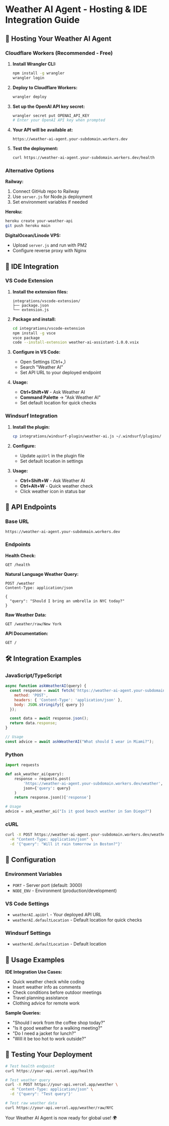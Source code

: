 # Weather AI Agent - Hosting & IDE Integration Guide

## 🚀 Hosting Your Weather AI Agent

### Cloudflare Workers (Recommended - Free)

1. **Install Wrangler CLI:**
   ```bash
   npm install -g wrangler
   wrangler login
   ```

2. **Deploy to Cloudflare Workers:**
   ```bash
   wrangler deploy
   ```

3. **Set up the OpenAI API key secret:**
   ```bash
   wrangler secret put OPENAI_API_KEY
   # Enter your OpenAI API key when prompted
   ```

4. **Your API will be available at:**
   ```
   https://weather-ai-agent.your-subdomain.workers.dev
   ```

5. **Test the deployment:**
   ```bash
   curl https://weather-ai-agent.your-subdomain.workers.dev/health
   ```

### Alternative Options

**Railway:**
1. Connect GitHub repo to Railway
2. Use `server.js` for Node.js deployment
3. Set environment variables if needed

**Heroku:**
```bash
heroku create your-weather-api
git push heroku main
```

**DigitalOcean/Linode VPS:**
- Upload `server.js` and run with PM2
- Configure reverse proxy with Nginx

## 🔌 IDE Integration

### VS Code Extension

1. **Install the extension files:**
   ```
   integrations/vscode-extension/
   ├── package.json
   └── extension.js
   ```

2. **Package and install:**
   ```bash
   cd integrations/vscode-extension
   npm install -g vsce
   vsce package
   code --install-extension weather-ai-assistant-1.0.0.vsix
   ```

3. **Configure in VS Code:**
   - Open Settings (Ctrl+,)
   - Search "Weather AI"
   - Set API URL to your deployed endpoint

4. **Usage:**
   - **Ctrl+Shift+W** - Ask Weather AI
   - **Command Palette** → "Ask Weather AI"
   - Set default location for quick checks

### Windsurf Integration

1. **Install the plugin:**
   ```bash
   cp integrations/windsurf-plugin/weather-ai.js ~/.windsurf/plugins/
   ```

2. **Configure:**
   - Update `apiUrl` in the plugin file
   - Set default location in settings

3. **Usage:**
   - **Ctrl+Shift+W** - Ask Weather AI
   - **Ctrl+Alt+W** - Quick weather check
   - Click weather icon in status bar

## 📡 API Endpoints

### Base URL
```
https://weather-ai-agent.your-subdomain.workers.dev
```

### Endpoints

**Health Check:**
```http
GET /health
```

**Natural Language Weather Query:**
```http
POST /weather
Content-Type: application/json

{
  "query": "Should I bring an umbrella in NYC today?"
}
```

**Raw Weather Data:**
```http
GET /weather/raw/New York
```

**API Documentation:**
```http
GET /
```

## 🛠️ Integration Examples

### JavaScript/TypeScript
```javascript
async function askWeatherAI(query) {
  const response = await fetch('https://weather-ai-agent.your-subdomain.workers.dev/weather', {
    method: 'POST',
    headers: { 'Content-Type': 'application/json' },
    body: JSON.stringify({ query })
  });

  const data = await response.json();
  return data.response;
}

// Usage
const advice = await askWeatherAI("What should I wear in Miami?");
```

### Python
```python
import requests

def ask_weather_ai(query):
    response = requests.post(
        'https://weather-ai-agent.your-subdomain.workers.dev/weather',
        json={'query': query}
    )
    return response.json()['response']

# Usage
advice = ask_weather_ai("Is it good beach weather in San Diego?")
```

### cURL
```bash
curl -X POST https://weather-ai-agent.your-subdomain.workers.dev/weather \
  -H "Content-Type: application/json" \
  -d '{"query": "Will it rain tomorrow in Boston?"}'
```

## 🔧 Configuration

### Environment Variables
- `PORT` - Server port (default: 3000)
- `NODE_ENV` - Environment (production/development)

### VS Code Settings
- `weatherAI.apiUrl` - Your deployed API URL
- `weatherAI.defaultLocation` - Default location for quick checks

### Windsurf Settings
- `weatherAI.defaultLocation` - Default location

## 🌟 Usage Examples

**IDE Integration Use Cases:**
- Quick weather check while coding
- Insert weather info as comments
- Check conditions before outdoor meetings
- Travel planning assistance
- Clothing advice for remote work

**Sample Queries:**
- "Should I work from the coffee shop today?"
- "Is it good weather for a walking meeting?"
- "Do I need a jacket for lunch?"
- "Will it be too hot to work outside?"

## 🚦 Testing Your Deployment

```bash
# Test health endpoint
curl https://your-api.vercel.app/health

# Test weather query
curl -X POST https://your-api.vercel.app/weather \
  -H "Content-Type: application/json" \
  -d '{"query": "Test query"}'

# Test raw weather data
curl https://your-api.vercel.app/weather/raw/NYC
```

Your Weather AI Agent is now ready for global use! 🌍